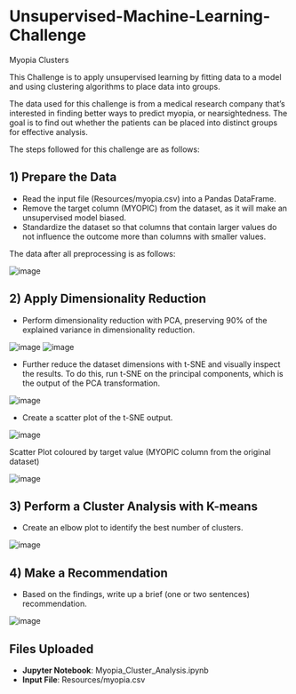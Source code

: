 # Unsupervised-Machine-Learning-Challenge
Myopia Clusters

This Challenge is to apply unsupervised learning by fitting data to a model and using clustering algorithms to place data into groups.

The data used for this challenge is from a medical research company that’s interested in finding better ways to predict myopia, or nearsightedness. The goal is to find out whether the patients can be placed into distinct groups for effective analysis. 

The steps followed for this challenge are as follows:
## 1)   Prepare the Data
-   Read the input file (Resources/myopia.csv) into a Pandas DataFrame.
-   Remove the target column (MYOPIC) from the dataset, as it will make an unsupervised model biased.
-   Standardize the dataset so that columns that contain larger values do not influence the outcome more than columns with smaller values.

The data after all preprocessing is as follows:

![image](https://user-images.githubusercontent.com/111614210/215368519-6d5f3c08-1e31-4915-abfd-4d17e8eefb03.png)

## 2)   Apply Dimensionality Reduction
-   Perform dimensionality reduction with PCA, preserving 90% of the explained variance in dimensionality reduction.

![image](https://user-images.githubusercontent.com/111614210/215368832-38a8d80c-7926-4d55-bb61-80f3bdbcab9c.png)
![image](https://user-images.githubusercontent.com/111614210/215368897-6736a111-2951-4712-8190-0228f33b08bb.png)

-   Further reduce the dataset dimensions with t-SNE and visually inspect the results. To do this, run t-SNE on the principal components, which is the output of the PCA transformation.

![image](https://user-images.githubusercontent.com/111614210/215369019-c01208c9-2837-4d47-a665-6080f366f35d.png)

-   Create a scatter plot of the t-SNE output.

![image](https://user-images.githubusercontent.com/111614210/215369592-af1b211e-771b-4677-8567-3aa1301ffaee.png)

Scatter Plot coloured by target value (MYOPIC column from the original dataset)

![image](https://user-images.githubusercontent.com/111614210/215369266-1754c5bc-56ff-4145-b7a4-c06ef42946b6.png)

## 3)   Perform a Cluster Analysis with K-means
-   Create an elbow plot to identify the best number of clusters.

![image](https://user-images.githubusercontent.com/111614210/215369365-a0358de0-1949-4a39-9e50-824a68809190.png)

## 4)   Make a Recommendation  
-   Based on the findings, write up a brief (one or two sentences) recommendation.

![image](https://user-images.githubusercontent.com/111614210/215369456-4321717a-f8c1-4c6a-86e1-2469065fb202.png)

## Files Uploaded
-   **Jupyter Notebook**: Myopia_Cluster_Analysis.ipynb
-   **Input File**: Resources/myopia.csv
